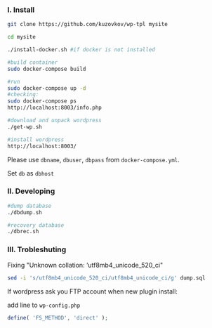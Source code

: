 ### I. Install

```bash
git clone https://github.com/kuzovkov/wp-tpl mysite

cd mysite

./install-docker.sh #if docker is not installed

#build container
sudo docker-compose build

#run
sudo docker-compose up -d
#checking:
sudo docker-compose ps
http://localhost:8003/info.php

#download and unpack wordpress
./get-wp.sh

#install wordpress
http://localhost:8003/
```
Please use `dbname`, `dbuser`, `dbpass` from `docker-compose.yml`.

Set `db` as `dbhost`

### II. Developing

```bash
#dump database
./dbdump.sh
```

```bash
#recovery database
./dbrec.sh
```    

### III. Trobleshuting
    
Fixing "Unknown collation: ‘utf8mb4_unicode_520_ci"

```bash
sed -i 's/utf8mb4_unicode_520_ci/utf8mb4_unicode_ci/g' dump.sql
```

If wordpress ask you FTP account when new plugin install:

add line to `wp-config.php`

```php
define( 'FS_METHOD', 'direct' );
```
